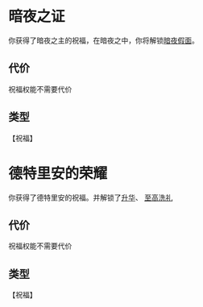 # 暗夜之证

你获得了暗夜之主的祝福，在暗夜之中，你将解锁[暗夜假面]()。

## 代价

祝福权能不需要代价

## 类型

【祝福】

# 德特里安的荣耀

你获得了德特里安的祝福。并解锁了[升华]()、 [至高洗礼]()

## 代价

祝福权能不需要代价

## 类型

【祝福】